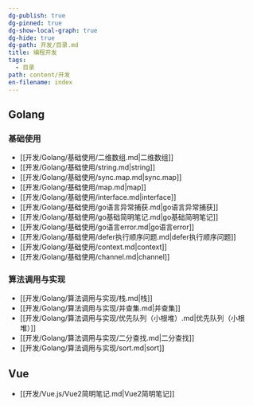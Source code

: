 ```yaml
---
dg-publish: true
dg-pinned: true
dg-show-local-graph: true
dg-hide: true
dg-path: 开发/目录.md
title: 编程开发
tags:
  - 目录
path: content/开发
en-filename: index
---
```

## Golang
### 基础使用
- [[开发/Golang/基础使用/二维数组.md|二维数组]]
- [[开发/Golang/基础使用/string.md|string]]
- [[开发/Golang/基础使用/sync.map.md|sync.map]]
- [[开发/Golang/基础使用/map.md|map]]
- [[开发/Golang/基础使用/interface.md|interface]]
- [[开发/Golang/基础使用/go语言异常捕获.md|go语言异常捕获]]
- [[开发/Golang/基础使用/go基础简明笔记.md|go基础简明笔记]]
- [[开发/Golang/基础使用/go语言error.md|go语言error]]
- [[开发/Golang/基础使用/defer执行顺序问题.md|defer执行顺序问题]]
- [[开发/Golang/基础使用/context.md|context]]
- [[开发/Golang/基础使用/channel.md|channel]]

### 算法调用与实现
- [[开发/Golang/算法调用与实现/栈.md|栈]]
- [[开发/Golang/算法调用与实现/并查集.md|并查集]]
- [[开发/Golang/算法调用与实现/优先队列（小根堆）.md|优先队列（小根堆）]]
- [[开发/Golang/算法调用与实现/二分查找.md|二分查找]]
- [[开发/Golang/算法调用与实现/sort.md|sort]]

## Vue
- [[开发/Vue.js/Vue2简明笔记.md|Vue2简明笔记]]
